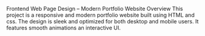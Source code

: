 Frontend Web Page Design – Modern Portfolio Website
Overview
This project is a responsive and modern portfolio website built using HTML and css. The design is sleek and optimized for both desktop and mobile users. It features smooth animations an interactive UI.
